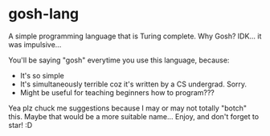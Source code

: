 # gosh-lang
A simple programming language that is Turing complete. Why Gosh? IDK... it was impulsive...

You'll be saying "gosh" everytime you use this language, because:
- It's so simple
- It's simultaneously terrible coz it's written by a CS undergrad. Sorry.
- Might be useful for teaching beginners how to program???

Yea plz chuck me suggestions because I may or may not totally "botch" this. Maybe that would be a more suitable name...
Enjoy, and don't forget to star! :D
